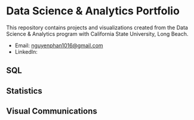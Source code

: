 # Data Science & Analytics Portfolio
This repository contains projects and visualizations created from the Data Science & Analytics program with California State University, Long Beach.
- Email: nguyenphan1016@gmail.com
- LinkedIn: 
## SQL

## Statistics

## Visual Communications
